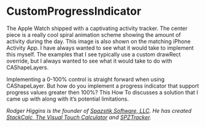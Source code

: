 # CustomProgressIndicator

The Apple Watch shipped with a captivating activity tracker.  The center piece is a really cool spiral animation scheme showing the amount of activity during the day.  This image is also shown on the matching iPhone Activity App.  I have always wanted to see what it would take to implement this myself.  The examples that I see typically use a custom drawRect override, but I always wanted to see what it would take to do with CAShapeLayers.

Implementing a 0-100% control is straight forward when using CAShapeLayer.  But how do you implement a progress indicator that support progress values greater then 100%?  This How To discusses a solution that I came up with along with it’s potential limitations.

*Rodger Higgins is the founder of [Spazstik Software, LLC](http://www.spazstik-software.com).  He has created [StackCalc, The Visual Touch Calculator](http://www.spazstik-software.com/products/stackcalc) and [SPZTracker](http://www.spazstik-software.com/products/spztracker.ios).*
